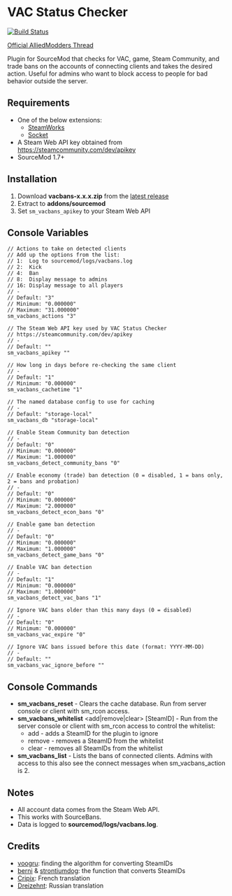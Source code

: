# VAC Status Checker

[![Build Status](https://travis-ci.org/stevotvr/sourcemod-vacbans.svg)](https://travis-ci.org/stevotvr/sourcemod-vacbans)

[Official AlliedModders Thread](http://forums.alliedmods.net/showthread.php?t=80942)

Plugin for SourceMod that checks for VAC, game, Steam Community, and trade bans on the accounts of connecting clients and takes the desired action. Useful for admins who want to block access to people for bad behavior outside the server.

## Requirements

 * One of the below extensions:
    * [SteamWorks](https://forums.alliedmods.net/showthread.php?t=229556)
    * [Socket](https://forums.alliedmods.net/showthread.php?t=67640)
 * A Steam Web API key obtained from https://steamcommunity.com/dev/apikey
 * SourceMod 1.7+

 ## Installation

 1. Download **vacbans-x.x.x.zip** from the [latest release](https://github.com/stevotvr/sourcemod-vacbans/releases/latest)
 2. Extract to **addons/sourcemod**
 3. Set `sm_vacbans_apikey` to your Steam Web API

 ## Console Variables

```
// Actions to take on detected clients
// Add up the options from the list:
// 1:  Log to sourcemod/logs/vacbans.log
// 2:  Kick
// 4:  Ban
// 8:  Display message to admins
// 16: Display message to all players
// -
// Default: "3"
// Minimum: "0.000000"
// Maximum: "31.000000"
sm_vacbans_actions "3"

// The Steam Web API key used by VAC Status Checker
// https://steamcommunity.com/dev/apikey
// -
// Default: ""
sm_vacbans_apikey ""

// How long in days before re-checking the same client
// -
// Default: "1"
// Minimum: "0.000000"
sm_vacbans_cachetime "1"

// The named database config to use for caching
// -
// Default: "storage-local"
sm_vacbans_db "storage-local"

// Enable Steam Community ban detection
// -
// Default: "0"
// Minimum: "0.000000"
// Maximum: "1.000000"
sm_vacbans_detect_community_bans "0"

// Enable economy (trade) ban detection (0 = disabled, 1 = bans only, 2 = bans and probation)
// -
// Default: "0"
// Minimum: "0.000000"
// Maximum: "2.000000"
sm_vacbans_detect_econ_bans "0"

// Enable game ban detection
// -
// Default: "0"
// Minimum: "0.000000"
// Maximum: "1.000000"
sm_vacbans_detect_game_bans "0"

// Enable VAC ban detection
// -
// Default: "1"
// Minimum: "0.000000"
// Maximum: "1.000000"
sm_vacbans_detect_vac_bans "1"

// Ignore VAC bans older than this many days (0 = disabled)
// -
// Default: "0"
// Minimum: "0.000000"
sm_vacbans_vac_expire "0"

// Ignore VAC bans issued before this date (format: YYYY-MM-DD)
// -
// Default: ""
sm_vacbans_vac_ignore_before ""
```

## Console Commands

 * **sm_vacbans_reset** - Clears the cache database. Run from server console or client with sm_rcon access.
 * **sm_vacbans_whitelist** <add|remove|clear> [SteamID] - Run from the server console or client with sm_rcon access to control the whitelist:
    * add <SteamID> - adds a SteamID for the plugin to ignore
    * remove <SteamID> - removes a SteamID from the whitelist
    * clear - removes all SteamIDs from the whitelist
 * **sm_vacbans_list** - Lists the bans of connected clients. Admins with access to this also see the connect messages when sm_vacbans_action is 2.

 ## Notes

 * All account data comes from the Steam Web API.
 * This works with SourceBans.
 * Data is logged to **sourcemod/logs/vacbans.log**.

## Credits

 * [voogru](https://forums.alliedmods.net/member.php?u=2557): finding the algorithm for converting SteamIDs
 * [berni](https://forums.alliedmods.net/member.php?u=27799) & [strontiumdog](https://forums.alliedmods.net/member.php?u=24573): the function that converts SteamIDs
 * [Cripix](https://forums.alliedmods.net/member.php?u=273837): French translation
 * [Dreizehnt](https://forums.alliedmods.net/member.php?u=266566): Russian translation
